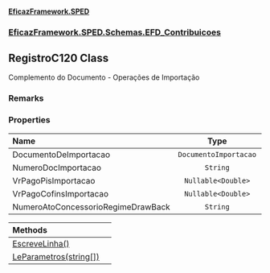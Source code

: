 #### [EficazFramework.SPED](EficazFrameworkSPED.md 'EficazFramework SPED')
### [EficazFramework.SPED.Schemas.EFD_Contribuicoes](EficazFramework.SPED.Schemas.EFD_Contribuicoes.md 'EficazFramework.SPED.Schemas.EFD_Contribuicoes')

## RegistroC120 Class

Complemento do Documento - Operações de Importação

### Remarks
### Properties

| Name | Type | |
| :--- | :---: | :--- |
| DocumentoDeImportacao | `DocumentoImportacao` |  |
| NumeroDocImportacao | `String` |  |
| VrPagoPisImportacao | `Nullable<Double>` |  |
| VrPagoCofinsImportacao | `Nullable<Double>` |  |
| NumeroAtoConcessorioRegimeDrawBack | `String` |  |

| Methods | |
| :--- | :--- |
| [EscreveLinha()](EficazFramework.SPED.Schemas.EFD_Contribuicoes/RegistroC120/EscreveLinha().md 'EficazFramework.SPED.Schemas.EFD_Contribuicoes.RegistroC120.EscreveLinha()') | |
| [LeParametros(string[])](EficazFramework.SPED.Schemas.EFD_Contribuicoes/RegistroC120/LeParametros(string[]).md 'EficazFramework.SPED.Schemas.EFD_Contribuicoes.RegistroC120.LeParametros(string[])') | |
